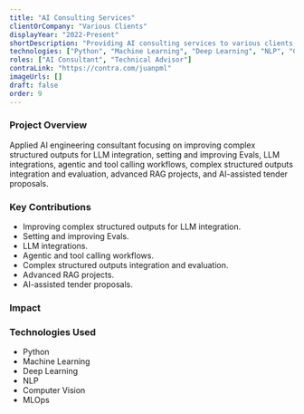 ```yaml
---
title: "AI Consulting Services"
clientOrCompany: "Various Clients"
displayYear: "2022-Present"
shortDescription: "Providing AI consulting services to various clients, including strategy development, implementation guidance, and technical advisory for AI/ML projects across different industries."
technologies: ["Python", "Machine Learning", "Deep Learning", "NLP", "Computer Vision", "MLOps"]
roles: ["AI Consultant", "Technical Advisor"]
contraLink: "https://contra.com/juanpml"
imageUrls: []
draft: false
order: 9
---
```


### Project Overview
Applied AI engineering consultant focusing on improving complex structured outputs for LLM integration, setting and improving Evals, LLM integrations, agentic and tool calling workflows, complex structured outputs integration and evaluation, advanced RAG projects, and AI-assisted tender proposals.

### Key Contributions
- Improving complex structured outputs for LLM integration.
- Setting and improving Evals.
- LLM integrations.
- Agentic and tool calling workflows.
- Complex structured outputs integration and evaluation.
- Advanced RAG projects.
- AI-assisted tender proposals.

### Impact


### Technologies Used
- Python
- Machine Learning
- Deep Learning
- NLP
- Computer Vision
- MLOps 